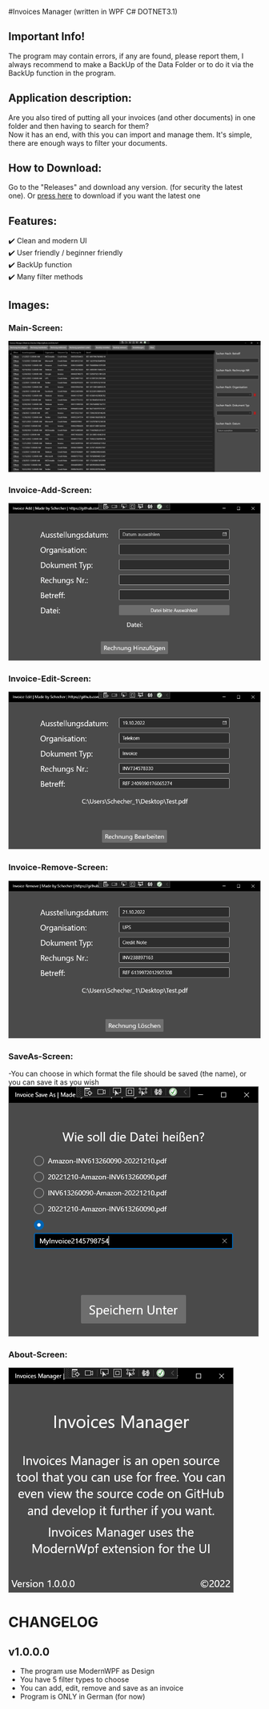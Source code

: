 #Invoices Manager (written in WPF C#   DOTNET3.1)

## Important Info!
The program may contain errors, if any are found, please report them, 
I always recommend to make a BackUp of the Data Folder or to do it 
via the BackUp function in the program.


## Application description:
Are you also tired of putting all your invoices (and other documents) 
in one folder and then having to search for them? <br/>
Now it has an end, with this you can import and manage them. 
It's simple, there are enough ways to filter your documents.

## How to Download:
Go to the "Releases" and download any version. (for security the latest one). 
Or [press here](LINK) to download if you want the latest one


## Features:
✔️ Clean and modern UI<br/>
✔️ User friendly / beginner friendly<br/>
✔️ BackUp function<br/>
✔️ Many filter methods<br/>
                                                                                                             

## Images:
### Main-Screen:                                                  
![Main-Screen](IMAGES/Version%201.0.0.0/MainScreen.PNG)

### Invoice-Add-Screen:                                           
![Invoice-Add-Screen](IMAGES/Version%201.0.0.0/InvoiceAddScreen.PNG)

### Invoice-Edit-Screen:                                              
![Invoice-Edit-Screen](IMAGES/Version%201.0.0.0/InvoiceEditScreen.PNG)

### Invoice-Remove-Screen:                                               
![Invoice-Remove-Screen](IMAGES/Version%201.0.0.0/InvoiceRemoveScreen.PNG)

### SaveAs-Screen:
-You can choose in which format the file should be saved (the name), or you can save it as you wish                   <br/>
![SaveAs-Screen](IMAGES/Version%201.0.0.0/InvoiceSaveAsScreen.PNG)

### About-Screen:                                         
![About-Screen](IMAGES/Version%201.0.0.0/AboutScreen.PNG)





# CHANGELOG

## v1.0.0.0
- The program use ModernWPF as Design
- You have 5 filter types to choose 
- You can add, edit, remove and save as an invoice
- Program is ONLY in German (for now)

